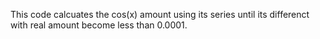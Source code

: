 This code calcuates the cos(x) amount using its series until its differenct with real amount become less than 0.0001.
